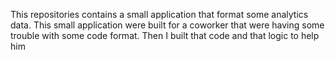 This repositories contains a small application that format some analytics data. This small application were built for a coworker that were having some trouble with some code format. Then I built that code and that logic to help him

